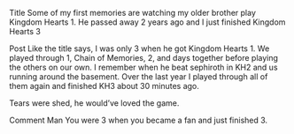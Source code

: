 Title
Some of my first memories are watching my older brother play Kingdom Hearts 1. He passed away 2 years ago and I just finished Kingdom Hearts 3

Post
Like the title says, I was only 3 when he got Kingdom Hearts 1. We played through 1, Chain of Memories, 2, and days together before playing the others on our own. I remember when he beat sephiroth in KH2 and us running around the basement. Over the last year I played through all of them again and finished KH3 about 30 minutes ago.

Tears were shed, he would’ve loved the game.

Comment
Man
You were 3 when you became a fan and just finished 3.
